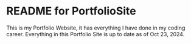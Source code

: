 # README for PortfolioSite

This is my Portfolio Website, it has everything I have done in my coding career. Everything in this Portfolio Site is up to date as of Oct 23, 2024.
